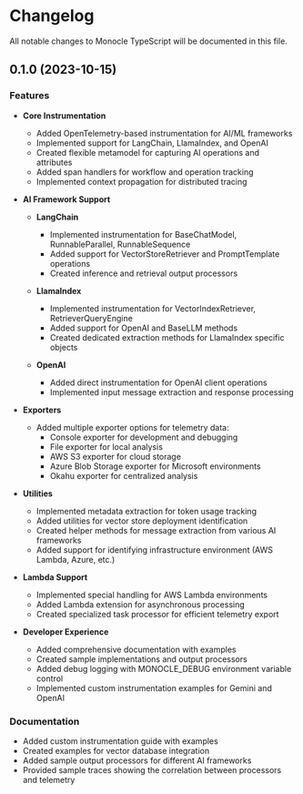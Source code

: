 # Changelog

All notable changes to Monocle TypeScript will be documented in this file.

## 0.1.0 (2023-10-15)

### Features

- **Core Instrumentation**
  - Added OpenTelemetry-based instrumentation for AI/ML frameworks
  - Implemented support for LangChain, LlamaIndex, and OpenAI
  - Created flexible metamodel for capturing AI operations and attributes
  - Added span handlers for workflow and operation tracking
  - Implemented context propagation for distributed tracing

- **AI Framework Support**
  - **LangChain**
    - Implemented instrumentation for BaseChatModel, RunnableParallel, RunnableSequence
    - Added support for VectorStoreRetriever and PromptTemplate operations
    - Created inference and retrieval output processors
  
  - **LlamaIndex**
    - Implemented instrumentation for VectorIndexRetriever, RetrieverQueryEngine
    - Added support for OpenAI and BaseLLM methods
    - Created dedicated extraction methods for LlamaIndex specific objects

  - **OpenAI**
    - Added direct instrumentation for OpenAI client operations
    - Implemented input message extraction and response processing

- **Exporters**
  - Added multiple exporter options for telemetry data:
    - Console exporter for development and debugging
    - File exporter for local analysis
    - AWS S3 exporter for cloud storage
    - Azure Blob Storage exporter for Microsoft environments
    - Okahu exporter for centralized analysis

- **Utilities**
  - Implemented metadata extraction for token usage tracking
  - Added utilities for vector store deployment identification
  - Created helper methods for message extraction from various AI frameworks
  - Added support for identifying infrastructure environment (AWS Lambda, Azure, etc.)

- **Lambda Support**
  - Implemented special handling for AWS Lambda environments
  - Added Lambda extension for asynchronous processing
  - Created specialized task processor for efficient telemetry export

- **Developer Experience**
  - Added comprehensive documentation with examples
  - Created sample implementations and output processors
  - Added debug logging with MONOCLE_DEBUG environment variable control
  - Implemented custom instrumentation examples for Gemini and OpenAI

### Documentation
- Added custom instrumentation guide with examples
- Created examples for vector database integration
- Added sample output processors for different AI frameworks
- Provided sample traces showing the correlation between processors and telemetry
